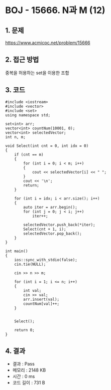 # BOJ - 15666. N과 M (12)

## 1. 문제  
https://www.acmicpc.net/problem/15666
## 2. 접근 방법  
중복을 허용하는 set을 이용한 조합
## 3. 코드  
```
#include <iostream>
#include <vector>
#include <set>
using namespace std;

set<int> arr;
vector<int> countNum(10001, 0);
vector<int> selectedVector;
int n, m;

void Select(int cnt = 0, int idx = 0)
{
	if (cnt == m)
	{
		for (int i = 0; i < m; i++)
		{
			cout << selectedVector[i] << " ";
		}
		cout << '\n';
		return;
	}

	for (int i = idx; i < arr.size(); i++)
	{
		auto iter = arr.begin();
		for (int j = 0; j < i; j++)
			iter++;

		selectedVector.push_back(*iter);
		Select(cnt + 1, i);
		selectedVector.pop_back();
	}
}

int main()
{
	ios::sync_with_stdio(false);
	cin.tie(NULL);

	cin >> n >> m;

	for (int i = 1; i <= n; i++)
	{
		int val;
		cin >> val;
		arr.insert(val);
		countNum[val]++;
	}
		

	Select();

	return 0;
}
```
## 4. 결과
- 결과 : Pass
- 메모리 : 2148 KB
- 시간 : 0 ms
- 코드 길이 : 731 B